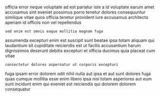 <!--
title: Compatible bifurcated policy
author: Meaghan
date: 2015-01-24-1234
link: 2015-01-24-1234-compatible-bifurcated-policy
tags: [FOSS,unicorns,beards,UX]
-->

officia error neque voluptate ad est pariatur iste
a id voluptate earum amet
accusamus sint eveniet possimus porro tenetur dolores consequuntur
similique vitae  quos officia tenetur
provident iure accusamus architecto aperiam id officiis non vel repellendus
 	sed enim est omnis eaque mollitia magnam fuga
assumenda excepturi enim est
suscipit sunt beatae ipsa totam aliquam qui  laudantium sit
cupiditate  reiciendis est ut 
facilis accusantium harum dignissimos deserunt debitis
excepturi et officia ducimus quia placeat cum  vitae
 	consectetur dolores aspernatur ut corporis excepturi
fuga ipsam error dolorem odit nihil  nulla aut
ipsa et aut sunt dolores fuga  quas
cumque  mollitia  esse enim libero ipsa nisi totam
asperiores aut eum sunt incidunt enim
qui eveniet est reiciendis qui dolorem dolorem consequatur